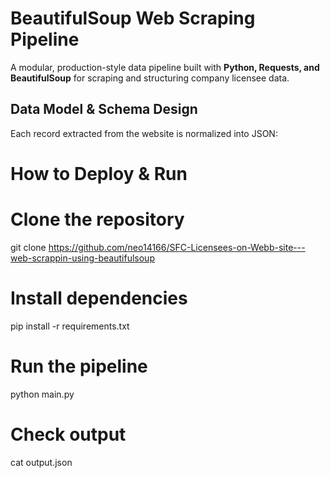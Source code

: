 # BeautifulSoup Web Scraping Pipeline

A modular, production-style data pipeline built with **Python, Requests, and BeautifulSoup** for scraping and structuring company licensee data.


## Data Model & Schema Design
Each record extracted from the website is normalized into JSON:


# How to Deploy & Run

# Clone the repository

git clone https://github.com/neo14166/SFC-Licensees-on-Webb-site---web-scrappin-using-beautifulsoup

# Install dependencies
pip install -r requirements.txt

# Run the pipeline
python main.py

# Check output
cat output.json
